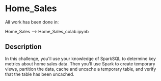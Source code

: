 # Home_Sales
All work has been done in:

Home_Sales --> Home_Sales_colab.ipynb 

## Description
In this challenge, you'll use your knowledge of SparkSQL to determine key metrics about home sales data. Then you'll use Spark to create temporary views, partition the data, cache and uncache a temporary table, and verify that the table has been uncached.

